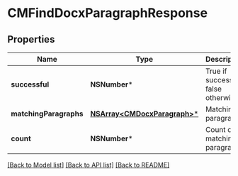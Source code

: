 # CMFindDocxParagraphResponse

## Properties
Name | Type | Description | Notes
------------ | ------------- | ------------- | -------------
**successful** | **NSNumber*** | True if successful; false otherwise | [optional] 
**matchingParagraphs** | [**NSArray&lt;CMDocxParagraph&gt;***](CMDocxParagraph.md) | Matching paragraphs | [optional] 
**count** | **NSNumber*** | Count of matching paragraphs | [optional] 

[[Back to Model list]](../README.md#documentation-for-models) [[Back to API list]](../README.md#documentation-for-api-endpoints) [[Back to README]](../README.md)


